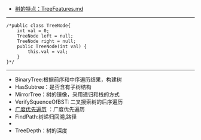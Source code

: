 + [树的特点：TreeFeatures.md](https://github.com/jikwjjw/JAVA-DataStructure/blob/Tree/TreeFeatures.md)
------------------------------
```
/*public class TreeNode{
	int val = 0;
	TreeNode left = null;
	TreeNode right = null;
	public TreeNode(int val) {
		this.val = val;
	}
}*/
```
---------------------------------------
+ BinaryTree:根据前序和中序遍历结果，构建树
+ HasSubtree：是否含有子树结构
+ MirrorTree：树的镜像，采用递归和栈的方式
+ VerifySquenceOfBST: 二叉搜索树的后序遍历
+ [广度优先遍历](https://github.com/jikwjjw/JAVA-DataStructure/edit/Tree/PrintFromTopToBottom.java) ：广度优先遍历
+ FindPath:树递归回溯,路径
+ [是否是平衡二叉树]:(https://github.com/jikwjjw/JAVA-DataStructure/blob/Tree/IsBalanced_Solution.java)是否是平衡二叉树
+ TreeDepth：树的深度
